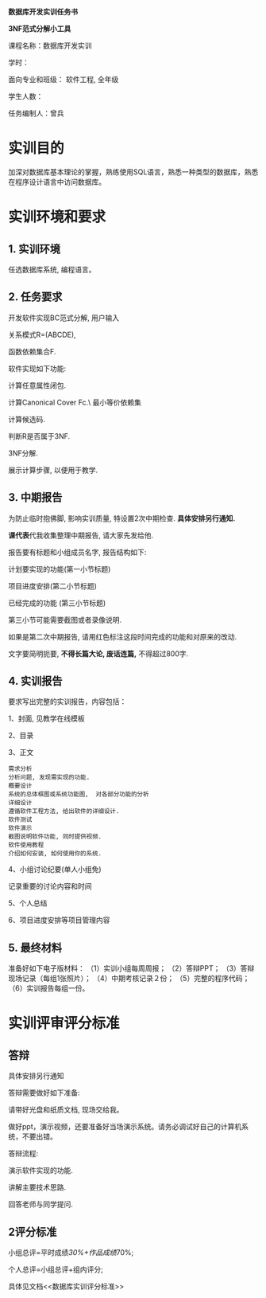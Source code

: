 **数据库开发实训任务书**

**3NF范式分解小工具**

课程名称：数据库开发实训

学时：

面向专业和班级： 软件工程, 全年级

学生人数：

任务编制人：曾兵

# 实训目的

加深对数据库基本理论的掌握，熟练使用SQL语言，熟悉一种类型的数据库，熟悉在程序设计语言中访问数据库。

# 实训环境和要求

## 1. 实训环境

任选数据库系统, 编程语言。

## 2. 任务要求

开发软件实现BC范式分解, 用户输入

关系模式R=(ABCDE),

函数依赖集合F. 

软件实现如下功能:

计算任意属性闭包.

计算Canonical Cover Fc.\ 最小等价依赖集

计算候选码.

判断R是否属于3NF.

3NF分解.

展示计算步骤, 以便用于教学.







## 3. 中期报告

为防止临时抱佛脚, 影响实训质量, 特设置2次中期检查. **具体安排另行通知.**

**课代表**代我收集整理中期报告, 请大家先发给他.

报告要有标题和小组成员名字, 报告结构如下:

计划要实现的功能(第一小节标题)

项目进度安排(第二小节标题)

已经完成的功能 (第三小节标题)

第三小节可能需要截图或者录像说明.

如果是第二次中期报告, 请用红色标注这段时间完成的功能和对原来的改动.

文字要简明扼要, **不得长篇大论, 废话连篇,** 不得超过800字.

## 4. 实训报告

要求写出完整的实训报告，内容包括：

1、封面, 见教学在线模板

2、目录

3、正文

```
需求分析
分析问题, 发现需实现的功能.
概要设计
系统的总体框图或系统功能图,  对各部分功能的分析
详细设计
遵循软件工程方法, 给出软件的详细设计.
软件测试
软件演示
截图说明软件功能, 同时提供视频.
软件使用教程
介绍如何安装, 如何使用你的系统.
```

4、小组讨论纪要(单人小组免)

记录重要的讨论内容和时间

5、个人总结

6、项目进度安排等项目管理内容

## 5. 最终材料

准备好如下电子版材料： （1）实训小组每周周报； （2）答辩PPT； （3）答辩现场记录（每组1张照片）； （4）中期考核记录２份； （5）完整的程序代码； （6）实训报告每组一份。

# 实训评审评分标准

## 答辩

具体安排另行通知

答辩需要做好如下准备:

请带好光盘和纸质文档, 现场交给我。

做好ppt，演示视频，还要准备好当场演示系统。请务必调试好自己的计算机系统，不要出错。

答辩流程:

演示软件实现的功能.

讲解主要技术思路.

回答老师与同学提问.

## 2评分标准

小组总评=平时成绩*30%+作品成绩*70%;

个人总评=小组总评+组内评分;

具体见文档<<数据库实训评分标准>>